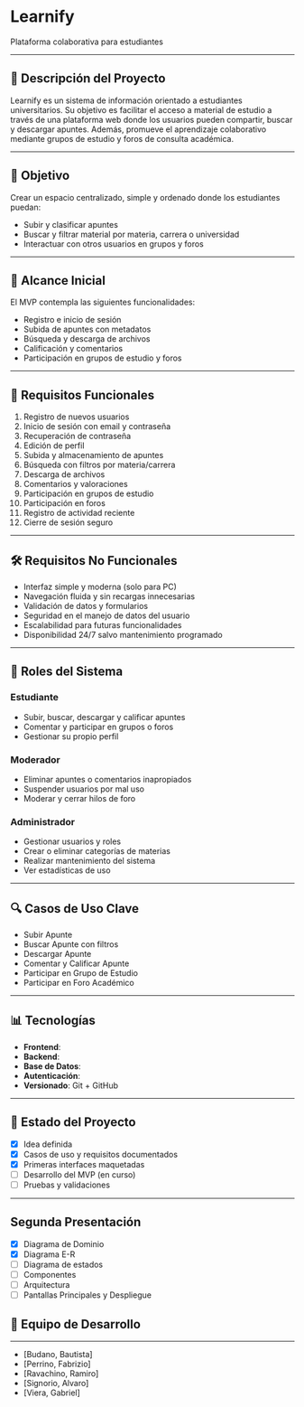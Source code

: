 # Learnify

Plataforma colaborativa para estudiantes

---

## 📄 Descripción del Proyecto

Learnify es un sistema de información orientado a estudiantes universitarios. Su objetivo es facilitar el acceso a material de estudio a través de una plataforma web donde los usuarios pueden compartir, buscar y descargar apuntes. Además, promueve el aprendizaje colaborativo mediante grupos de estudio y foros de consulta académica.

---

## 🔎 Objetivo

Crear un espacio centralizado, simple y ordenado donde los estudiantes puedan:

* Subir y clasificar apuntes
* Buscar y filtrar material por materia, carrera o universidad
* Interactuar con otros usuarios en grupos y foros

---

## 📅 Alcance Inicial

El MVP contempla las siguientes funcionalidades:

* Registro e inicio de sesión
* Subida de apuntes con metadatos
* Búsqueda y descarga de archivos
* Calificación y comentarios
* Participación en grupos de estudio y foros

---

## 🔢 Requisitos Funcionales

1. Registro de nuevos usuarios
2. Inicio de sesión con email y contraseña
3. Recuperación de contraseña
4. Edición de perfil
5. Subida y almacenamiento de apuntes
6. Búsqueda con filtros por materia/carrera
7. Descarga de archivos
8. Comentarios y valoraciones
9. Participación en grupos de estudio
10. Participación en foros
11. Registro de actividad reciente
12. Cierre de sesión seguro

---

## 🛠️ Requisitos No Funcionales

* Interfaz simple y moderna (solo para PC)
* Navegación fluida y sin recargas innecesarias
* Validación de datos y formularios
* Seguridad en el manejo de datos del usuario
* Escalabilidad para futuras funcionalidades
* Disponibilidad 24/7 salvo mantenimiento programado

---

## 👥 Roles del Sistema

### Estudiante

* Subir, buscar, descargar y calificar apuntes
* Comentar y participar en grupos o foros
* Gestionar su propio perfil

### Moderador

* Eliminar apuntes o comentarios inapropiados
* Suspender usuarios por mal uso
* Moderar y cerrar hilos de foro

### Administrador

* Gestionar usuarios y roles
* Crear o eliminar categorías de materias
* Realizar mantenimiento del sistema
* Ver estadísticas de uso

---

## 🔍 Casos de Uso Clave

* Subir Apunte
* Buscar Apunte con filtros
* Descargar Apunte
* Comentar y Calificar Apunte
* Participar en Grupo de Estudio
* Participar en Foro Académico

---

## 📊 Tecnologías

* **Frontend**: 
* **Backend**: 
* **Base de Datos**: 
* **Autenticación**: 
* **Versionado**: Git + GitHub

---

## 📆 Estado del Proyecto

* [x] Idea definida
* [x] Casos de uso y requisitos documentados
* [x] Primeras interfaces maquetadas
* [ ] Desarrollo del MVP (en curso)
* [ ] Pruebas y validaciones

---
## Segunda Presentación
* [x] Diagrama de Dominio
* [x] Diagrama E-R
* [ ] Diagrama de estados
* [ ] Componentes
* [ ] Arquitectura
* [ ] Pantallas Principales y Despliegue
      
## 📏 Equipo de Desarrollo
---
* \[Budano, Bautista]
* \[Perrino, Fabrizio]
* \[Ravachino, Ramiro]
* \[Signorio, Alvaro]
* \[Viera, Gabriel]

